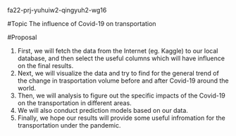 fa22-prj-yuhuiw2-qingyuh2-wg16

#Topic
The influence of Covid-19 on transportation

#Proposal
1. First, we will fetch the data from the Internet (eg. Kaggle) to our local database, and then select the useful columns which will have influence on the final results.
2. Next, we will visualize the data and try to find for the general trend of the change in trasportation volume before and after Covid-19 around the world.
3. Then, we will analysis to figure out the specific impacts of the Covid-19 on the transportation in different areas.
4. We will also conduct prediction models based on our data.
5. Finally, we hope our results will provide some useful infromation for the transportation under the pandemic.
